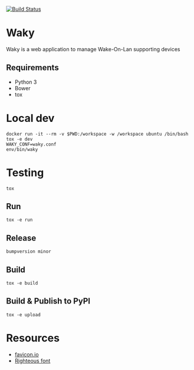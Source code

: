 [![Build Status](https://travis-ci.com/landier/waky.svg?branch=master)](https://travis-ci.com/landier/waky)

# Waky
Waky is a web application to manage Wake-On-Lan supporting devices

## Requirements
* Python 3
* Bower
* tox

# Local dev
```
docker run -it --rm -v $PWD:/workspace -w /workspace ubuntu /bin/bash
tox -e dev
WAKY_CONF=waky.conf
env/bin/waky
```

# Testing
```
tox
```

## Run
```
tox -e run
```

## Release
```
bumpversion minor
```

## Build
```
tox -e build
```

## Build & Publish to PyPI
```
tox -e upload
```

# Resources
* [favicon.io](https://favicon.io/favicon-generator/?t=W&ff=Righteous&fs=180&fc=%23000&b=rounded&bc=transparent)
* [Righteous font](https://fonts.google.com/specimen/Righteous)
